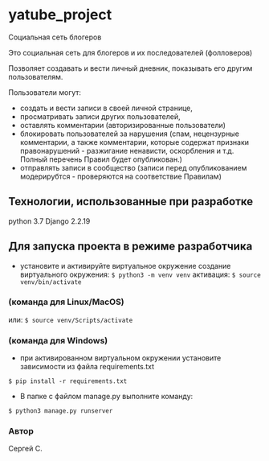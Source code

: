 # yatube_project
Социальная сеть блогеров

Это социальная сеть для блогеров и их последователей (фолловеров)

Позволяет создавать и вести личный дневник, показывать его другим пользователям.

Пользователи могут:

- создать и вести записи в своей личной странице,
- просматривать записи других пользователей,
- оставлять комментарии (авторизированные пользователи)
- блокировать пользователей за нарушения (спам, нецензурные комментарии, а также комментарии, которые содержат признаки правонарушений - разжигание ненависти, оскорбления и т.д. Полный перечень Правил будет опубликован.)
- отправлять записи в сообщество (записи перед опубликованием модерирубтся - проверяются на соответствие Правилам)

## Технологии, использованные при разработке

python 3.7
Django 2.2.19

## Для запуска проекта в режиме разработчика

- установите и активируйте виртуальное окружение создание виртуального окружения:
```$ python3 -m venv venv```
активация:
```$ source venv/bin/activate```
### (команда для Linux/MacOS)
или:
```$ source venv/Scripts/activate```
### (команда для Windows)

- при активированном виртуальном окружении установите зависимости из файла requirements.txt

```$ pip install -r requirements.txt```

- В папке с файлом manage.py выполните команду:

```$ python3 manage.py runserver```

### Автор
Сергей С.
